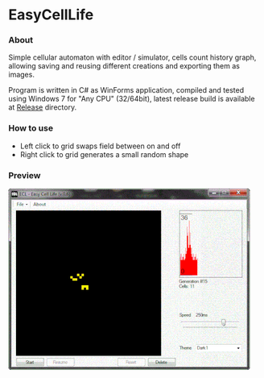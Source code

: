 # EasyCellLife
### About
Simple cellular automaton with editor / simulator, cells count history graph, allowing saving and reusing different creations and exporting them as images.

Program is written in C# as WinForms application, compiled and tested using Windows 7 for "Any CPU" (32/64bit),
latest release build is available at [Release](cell_life/bin/Release) directory.

### How to use
* Left click to grid swaps field between on and off<br/>
* Right click to grid generates a small random shape

### Preview
![Alt Text](ecl.gif)
